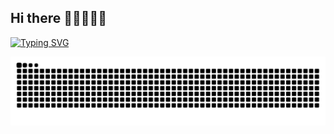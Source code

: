 ## Hi there 👋👋👋👋👋

[![Typing SVG](https://readme-typing-svg.demolab.com/?lines=Hi+there;Hi+there)](https://git.io/typing-svg)

<!--
**andyuan997/andyuan997** is a ✨ _special_ ✨ repository because its `README.md` (this file) appears on your GitHub profile.

Here are some ideas to get you started:
 
- 🔭 I’m currently working on ...
- 🌱 I’m currently learning ...
- 👯 I’m looking to collaborate on ...
- 🤔 I’m looking for help with ...
- 💬 Ask me about ...
- 📫 How to reach me: ...
- 😄 Pronouns: ...
- ⚡ Fun fact: ...
-->

<picture>
  <source media="(prefers-color-scheme: dark)" srcset="https://raw.githubusercontent.com/andyuan997/andyuan997/output/github-contribution-grid-snake-dark.svg">
  <source media="(prefers-color-scheme: light)" srcset="https://raw.githubusercontent.com/andyuan997/andyuan997/output/github-contribution-grid-snake.svg">
  <img alt="github contribution grid snake animation" src="https://raw.githubusercontent.com/andyuan997/andyuan997/output/github-contribution-grid-snake.svg">
</picture>

